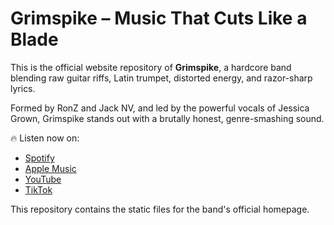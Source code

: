 # Grimspike – Music That Cuts Like a Blade

This is the official website repository of **Grimspike**, a hardcore band blending raw guitar riffs, Latin trumpet, distorted energy, and razor-sharp lyrics.  

Formed by RonZ and Jack NV, and led by the powerful vocals of Jessica Grown, Grimspike stands out with a brutally honest, genre-smashing sound.  

🔥 Listen now on:
- [Spotify](https://open.spotify.com/artist/5ujUDhpQAzepqoROCmEnhS)
- [Apple Music](https://music.apple.com/us/artist/grimspike/1824537133)
- [YouTube](https://www.youtube.com/channel/UCsOuCAHGhw_ui86S5th6eNw)
- [TikTok](https://www.tiktok.com/@tihanyitamas0)

This repository contains the static files for the band's official homepage.
